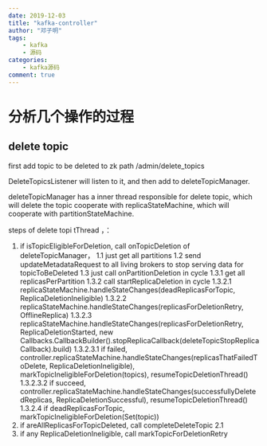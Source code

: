 ```yaml
---
date: 2019-12-03
title: "kafka-controller"
author: "邓子明"
tags:
    - kafka
    - 源码
categories:
    - kafka源码
comment: true
---
```



# 分析几个操作的过程

## delete topic

first add topic to be deleted to zk path /admin/delete_topics

DeleteTopicsListener will listen to it, and then add to deleteTopicManager.

deleteTopicManager has a inner thread responsible for delete topic, which will delete the topic cooperate with replicaStateMachine,
which will cooperate with partitionStateMachine.

steps of delete topi tThread ，：
1. if isTopicEligibleForDeletion, call onTopicDeletion of deleteTopicManager，
    1.1 just get all partitions 
    1.2 send updateMetadataRequest to all living brokers to stop serving data for topicToBeDeleted
    1.3 just call onPartitionDeletion in cycle
        1.3.1 get all replicasPerPartition
        1.3.2 call startReplicaDeletion in cycle
            1.3.2.1 replicaStateMachine.handleStateChanges(deadReplicasForTopic, ReplicaDeletionIneligible)
            1.3.2.2 replicaStateMachine.handleStateChanges(replicasForDeletionRetry, OfflineReplica)
            1.3.2.3 replicaStateMachine.handleStateChanges(replicasForDeletionRetry, ReplicaDeletionStarted, new Callbacks.CallbackBuilder().stopReplicaCallback(deleteTopicStopReplicaCallback).build)
                1.3.2.3.1 if failed, controller.replicaStateMachine.handleStateChanges(replicasThatFailedToDelete, ReplicaDeletionIneligible), markTopicIneligibleForDeletion(topics), resumeTopicDeletionThread()
                1.3.2.3.2 if succeed, controller.replicaStateMachine.handleStateChanges(successfullyDeletedReplicas, ReplicaDeletionSuccessful),  resumeTopicDeletionThread()
            1.3.2.4 if deadReplicasForTopic, markTopicIneligibleForDeletion(Set(topic))
2. if areAllReplicasForTopicDeleted, call completeDeleteTopic
    2.1 
3. if any ReplicaDeletionIneligible, call markTopicForDeletionRetry